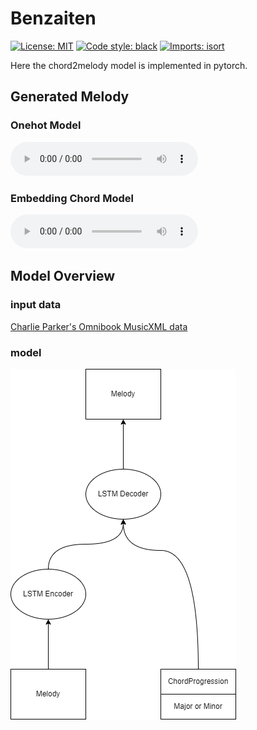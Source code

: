 # Benzaiten

[![License: MIT](https://img.shields.io/badge/License-MIT-yellow.svg)](https://opensource.org/licenses/MIT)
[![Code style: black](https://img.shields.io/badge/code%20style-black-000000.svg)](https://github.com/psf/black)
[![Imports: isort](https://img.shields.io/badge/%20imports-isort-%231674b1?style=flat&labelColor=ef8336)](https://pycqa.github.io/isort/)

Here the chord2melody model is implemented in pytorch.

## Generated Melody

### Onehot Model

<audio controls src="data/sample_wav/onehot.mov"></audio>

### Embedding Chord Model

<audio controls src="data/sample_wav/embedded.mov"></audio>

## Model Overview

### input data

[Charlie Parker's Omnibook MusicXML data](https://homepages.loria.fr/evincent/omnibook/)

### model

<img src="data/tmp/model.png">
